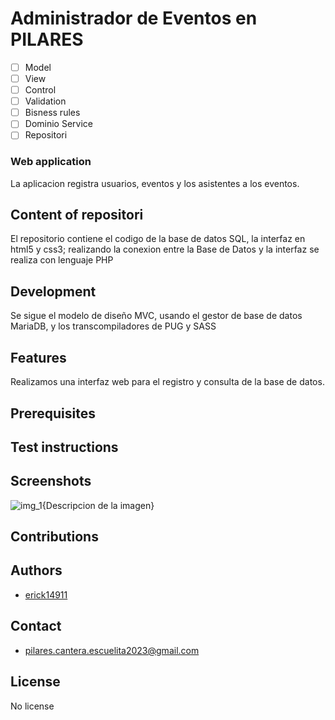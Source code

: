 # Administrador de Eventos en PILARES

- [ ] Model
- [ ] View
- [ ] Control
- [ ] Validation
- [ ] Bisness rules
- [ ] Dominio Service
- [ ] Repositori

### Web application 

La aplicacion registra usuarios, eventos y los asistentes a los eventos.

## Content of repositori

El repositorio contiene el codigo de la base de datos SQL, la interfaz en html5 y css3; realizando la conexion entre la Base de Datos y la interfaz se realiza con lenguaje PHP

## Development

Se sigue el modelo de diseño MVC, usando el gestor de base de datos MariaDB, y los transcompiladores de PUG y SASS

## Features

Realizamos una interfaz web para el registro y consulta de la base de datos.

## Prerequisites

## Test instructions

## Screenshots

![img_1](url){Descripcion de la imagen}

## Contributions

## Authors

* [erick14911](#id)

## Contact

* [pilares.cantera.escuelita2023@gmail.com](#id)

## License

No license
